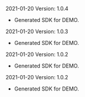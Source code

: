 2021-01-20 Version: 1.0.4
- Generated SDK for DEMO.

2021-01-20 Version: 1.0.3
- Generated SDK for DEMO.

2021-01-20 Version: 1.0.2
- Generated SDK for DEMO.

2021-01-20 Version: 1.0.2
- Generated SDK for DEMO.

